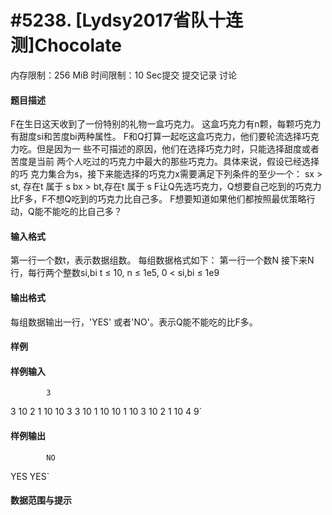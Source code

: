 
# #5238. [Lydsy2017省队十连测]Chocolate 
内存限制：256 MiB 时间限制：10 Sec提交 提交记录 讨论
#### 题目描述
F在生日这天收到了一份特别的礼物一盒巧克力。
这盒巧克力有n颗，每颗巧克力有甜度si和苦度bi两种属性。
F和Q打算一起吃这盒巧克力，他们要轮流选择巧克力吃。但是因为一
些不可描述的原因，他们在选择巧克力时，只能选择甜度或者苦度是当前
两个人吃过的巧克力中最大的那些巧克力。具体来说，假设已经选择的巧
克力集合为s，接下来能选择的巧克力x需要满足下列条件的至少一个：
sx > st, 存在t 属于 s
bx > bt,存在t 属于 s
F让Q先选巧克力，Q想要自己吃到的巧克力比F多，F不想Q吃到的巧克力比自己多。
F想要知道如果他们都按照最优策略行动，Q能不能吃的比自己多？
#### 输入格式
第一行一个数t，表示数据组数。
每组数据格式如下：
第一行一个数N
接下来N行，每行两个整数si,bi
t ≤ 10, n ≤ 1e5, 0 < si,bi ≤ 1e9
#### 输出格式
每组数据输出一行，'YES' 或者'NO'。表示Q能不能吃的比F多。
#### 样例

#### 样例输入

			3
3
10 2
1 10
10 3
3
10 1
10 10
1 10
3
10 2
1 10
4 9`
#### 样例输出

			NO
YES
YES`
#### 数据范围与提示

